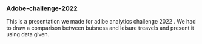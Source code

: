 ### Adobe-challenge-2022
This is a presentation we made for adibe analytics challenge 2022 . We had to draw a comparison between buisness and leisure treavels and present it using data given.
